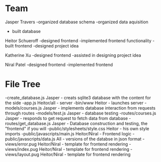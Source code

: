 # Team
Jasper Travers
-organized database schema 
-organized data aquisition
- built database

Heitor Schueroff
-designed frontend
-implemented frontend functionality
-built frontend
-designed project idea

Katherine Xu
-designed frontend
-assisted in designing project idea

Niral Patel
-designed frontend
-implemented frontend

# File Tree
-create_database.js
Jasper - creats sqlite3 database with the content for the side
-app.js
Heitor/all - server
-bin/www
Heitor - launches server
-models/courses.js
Jasper - implements database interaction from requests through routes
-models/test.js
Jasper - database testing
-routes/courses.js
Jasper - responds to get request to fetch data from database
-routes/get_database.js
Jasper - Database construction and testing, the "frontend" if you will
-public/stylesheets/style.css
Heitor - his own style imports
-public/javascripts/main.js
Heitor/Niral - Frontend logic
-public/javascripts/data.js
All - versions of the databse in json format
-views/error.pug
Heitor/Niral - template for frontend rendering
-views/index.pug
Heitor/Niral - template for frontend rendering
-views/layout.pug
Heitor/Niral - template for frontend rendering
